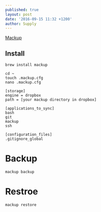 ```yaml
---
published: true
layout: post
date: '2016-09-15 11:32 +1200'
author: Supply
---
```


[Mackup](https://github.com/lra/mackup)

## Install
`brew install mackup`

`cd ~`<br>
`touch .mackup.cfg`<br>
`nano .mackup.cfg`

	[storage]
    engine = dropbox
	path = [your mackup directory in dropbox]

	[applications_to_sync]
	bash
	git
	mackup
	ssh
    
    [configuration_files]
    .gitignore_global

# Backup
`mackup backup`

# Restroe
`mackup restore`
